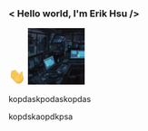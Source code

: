 <h3> < Hello world, I'm Erik Hsu</a> />  </h3>
<img src="https://raw.githubusercontent.com/ABSphreak/ABSphreak/master/gifs/Hi.gif" width="30px"> <img src="/media/gif3.gif" width="100px">

<p>
kopdaskpodaskopdas


kopdskaopdkpsa
</p>
